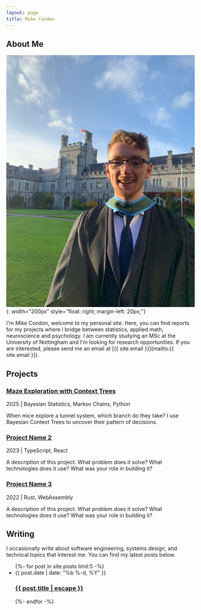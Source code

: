```yaml
---
layout: page
title: Mike Condon
---
```


## About Me

![Bio Photo](/pictures/bio_photo.jpg){: width="200px" style="float: right; margin-left: 20px;"}

I'm Mike Condon, welcome to my personal site. Here, you can find reports for my projects where I bridge between statistics, applied math, neuroscience and psychology. 
I am currently studying an MSc at the University of Nottingham and I'm looking for research opportunities. If you are interested, please send me an email at [{{ site.email }}](mailto:{{ site.email }}).


## Projects

<div class="project">
  <h3><a href="https://github.com/mikecondon/project-1">Maze Exploration with Context Trees</a></h3>
  <div class="project-meta">2025 | Bayesian Statistics, Markov Chains, Python</div>
  <p>When mice explore a tunnel system, which branch do they take? I use Bayesian Context Trees to uncover their pattern of decisions.</p>
</div>

<div class="project">
  <h3><a href="https://github.com/mikecondon/project-2">Project Name 2</a></h3>
  <div class="project-meta">2023 | TypeScript, React</div>
  <p>A description of this project. What problem does it solve? What technologies does it use? What was your role in building it?</p>
</div>

<div class="project">
  <h3><a href="https://github.com/mikecondon/project-3">Project Name 3</a></h3>
  <div class="project-meta">2022 | Rust, WebAssembly</div>
  <p>A description of this project. What problem does it solve? What technologies does it use? What was your role in building it?</p>
</div>

## Writing

I occasionally write about software engineering, systems design, and technical topics that interest me. You can find my latest posts below.

<ul class="post-list">
  {%- for post in site.posts limit:5 -%}
  <li>
    <span class="post-meta">{{ post.date | date: "%b %-d, %Y" }}</span>
    <h3>
      <a class="post-link" href="{{ post.url | relative_url }}">
        {{ post.title | escape }}
      </a>
    </h3>
  </li>
  {%- endfor -%}
</ul>
